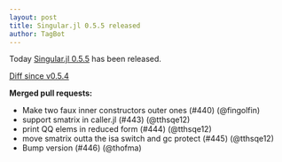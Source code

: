 ```yaml
---
layout: post
title: Singular.jl 0.5.5 released
author: TagBot
---
```


Today [Singular.jl 0.5.5](https://github.com/oscar-system/Singular.jl/releases/tag/v0.5.5) has
been released.

[Diff since v0.5.4](https://github.com/oscar-system/Singular.jl/compare/v0.5.4...v0.5.5)



**Merged pull requests:**
- Make two faux inner constructors outer ones (#440) (@fingolfin)
- support smatrix in caller.jl (#443) (@tthsqe12)
- print QQ elems in reduced form (#444) (@tthsqe12)
- move smatrix outta the isa switch and gc protect (#445) (@tthsqe12)
- Bump version (#446) (@thofma)
